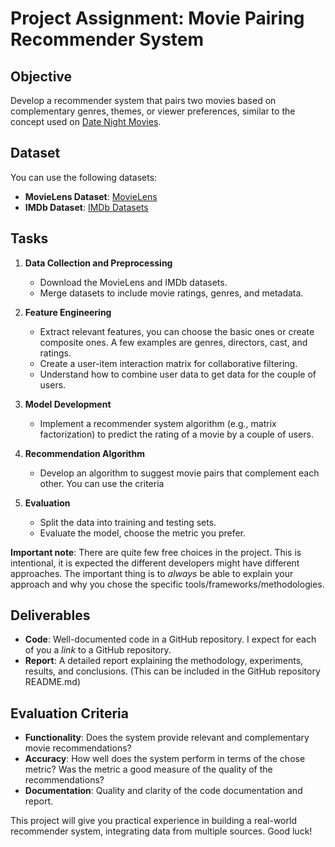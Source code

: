 # Project Assignment: Movie Pairing Recommender System

## Objective

Develop a recommender system that pairs two movies based on complementary genres, themes, or viewer preferences, similar to the concept used on [Date Night Movies](https://datenightmovies.com/spider-man-no-way-home+mona-lisa-smile).

## Dataset

You can use the following datasets:

- **MovieLens Dataset**: [MovieLens](https://grouplens.org/datasets/movielens/)
- **IMDb Dataset**: [IMDb Datasets](https://www.imdb.com/interfaces/)

## Tasks

1. **Data Collection and Preprocessing**
   - Download the MovieLens and IMDb datasets.
   - Merge datasets to include movie ratings, genres, and metadata.

2. **Feature Engineering**
   - Extract relevant features, you can choose the basic ones or create composite ones. A few examples are genres, directors, cast, and ratings.
   - Create a user-item interaction matrix for collaborative filtering.
   - Understand how to combine user data to get data for the couple of users.

3. **Model Development**
   - Implement a recommender system algorithm (e.g., matrix factorization) to predict the rating of a movie by a couple of users.

4. **Recommendation Algorithm**
   - Develop an algorithm to suggest movie pairs that complement each other. You can use the criteria

5. **Evaluation**
   - Split the data into training and testing sets.
   - Evaluate the model, choose the metric you prefer.

**Important note**: There are quite few free choices in the project. This is intentional, it is expected the different developers might have different approaches. The important thing is to *always* be able to explain your approach and why you chose the specific tools/frameworks/methodologies.

## Deliverables

- **Code**: Well-documented code in a GitHub repository. I expect for each of you a *link* to a GitHub repository.
- **Report**: A detailed report explaining the methodology, experiments, results, and conclusions. (This can be included in the GitHub repository README.md)

## Evaluation Criteria

- **Functionality**: Does the system provide relevant and complementary movie recommendations?
- **Accuracy**: How well does the system perform in terms of the chose metric? Was the metric a good measure of the quality of the recommendations?
- **Documentation**: Quality and clarity of the code documentation and report.

This project will give you practical experience in building a real-world recommender system, integrating data from multiple sources. Good luck!
